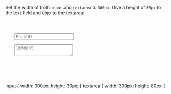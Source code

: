 Set the width of both `input` and `textarea` to `300px`. Give a height of `30px` to the text field and `80px` to the textarea:

<codeblock language="css" type="exercise" testMode="fixedInput">
<code>
<panel language="html">
<form>
    <input type="email" placeholder="Email ID" /><br>
    <textarea placeholder="Comment"></textarea>
</form>
</panel>
<panel language="css">

</panel>
</code>

<solution>
input {
  width: 300px;
  height: 30px;
}
textarea {
  width: 300px;
  height: 80px;
}
</solution>
</codeblock>